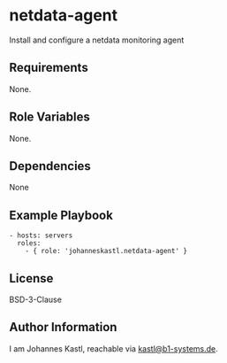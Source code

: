 netdata-agent
=========

Install and configure a netdata monitoring agent

Requirements
------------

None.

Role Variables
--------------

None.

Dependencies
------------

None

Example Playbook
----------------

    - hosts: servers
      roles:
        - { role: 'johanneskastl.netdata-agent' }

License
-------

BSD-3-Clause

Author Information
------------------

I am Johannes Kastl, reachable via kastl@b1-systems.de.
